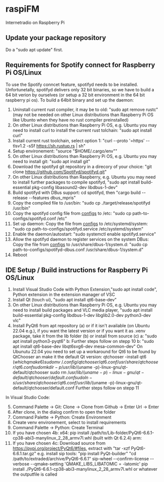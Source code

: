 # raspiFM
Internetradio on Raspberry Pi

## Update your package repository
Do a "sudo apt update" first.

## Requirements for Spotify connect for Raspberry Pi OS/Linux
To use the Spotify conncet feature, spotifyd needs to be installed. Unfortunetally, spotifyd delivers only 32 bit binaries,
so we have to build a 64 bit verion by ourselves (or setup a 32 bit environment in the 64 bit raspberry pi os).
To build a 64bit binary and set up the daemon:
1. Uninstall current rust compiler, it may be to old: "sudo apt remove rustc" (may not be needed on other Linux distributions than Raspberry Pi OS like Ubunto when they have no rust compiler preinstalled)
2. On other Linux distributions than Raspberry Pi OS, e.g. Ubuntu you may need to install curl to install the current rust tolchain: "sudo apt install curl"
3. Install current rust toolchain, select option 1: "curl --proto '=https' --tlsv1.2 -sSf https://sh.rustup.rs | sh"
4. Setup environement: "source "$HOME/.cargo/env""
5. On other Linux distributions than Raspberry Pi OS, e.g. Ubuntu you may need to install git: "sudo apt install git"
4. Download the spotifyd git repository in a direcory of your choice: "git clone https://github.com/Spotifyd/spotifyd.git"
2. On other Linux distributions than Raspberry, e.g. Ubuntu you may need to install further packages to compile spotifyd, "sudo apt install build-essential pkg-config libasound2-dev libdbus-1-dev"
5. Build spotifyd with DBus support: cd spotifyd, then "cargo build --release --features dbus_mpris"
6. Copy the compiled file to /usr/bin: "sudo cp ./target/release/spotifyd /usr/bin"
7. Copy the spotifyd config file from [configs](/configs/spotifyd.conf) to /etc: "sudo cp path-to-configs/spotifyd.conf /etc"
8. Set up daemon: Copy the file from [configs](/configs/spotifyd.service) to /etc/systemd/system: "sudo cp path-to-configs/spotifyd.service /etc/systemd/system"
9. Enable the daemon/autostart: "sudo systemctl enable spotifyd.service"
10. Allow the spotifyd daemon to register services on the system DBus: Copy the file from [configs](/configs/spotifyd-dbus.conf) to /usr/share/dbus-1/system.d: "sudo cp path-to-configs/spotifyd-dbus.conf /usr/share/dbus-1/system.d"
11. Reboot

## IDE Setup / Build instructions for Raspberry Pi OS/Linux
1. Install Visual Studio Code with Python Extension,"sudo apt install code", Python extension in the extension manager of VSC
2. Install Qt (touch ui), "sudo apt install qt6-base-dev"
3. On other Linux distributions than Raspberry Pi OS, e.g. Ubuntu you may need to install build packages and VLC media player, "sudo apt install build-essential pkg-config libdbus-1-dev libglib2.0-dev python3-dev vlc"
4. Install PyQt6 from apt repository (a) or if it isn't available (on Ubuntu 22.04 e.g.), if you want the latest version or if you want it as .venv package, take it from the lib folder (b) or install from source (c)
  a: "sudo apt install python3-pyqt6"
  b: Further steps follow on stepp 10
  b: "sudo apt install qt6-base-dev libqt6svg6-dev mesa-common-dev"
        On Ubunutu 22.04 you need to set up a workaround for Qt6 to be found by QtChooser an make it the default Qt version:
        qtchooser -install qt6 $(which qmake6)
        sudo mv ~/.config/qtchooser/qt6.conf /usr/share/qtchooser/qt6.conf
        sudo mkdir -p /usr/lib/$(uname -p)-linux-gnu/qt-default/qtchooser
        sudo rm /usr/lib/$(uname -p)-linux-gnu/qt-default/qtchooser/default.conf
        sudo ln -s /usr/share/qtchooser/qt6.conf /usr/lib/$(uname -p)-linux-gnu/qt-default/qtchooser/default.conf
     Further steps follow on stepp 11

In Visual Studio Code:

5. Command Palette -> Git: Clone -> Clone from Github -> Enter Url -> Enter
6. After clone, in the dialog confirm to open the folder
7. Command Palette -> Python: Create Environment
8. Create venv environement, select to install requirements
9. Command Palette -> Python: Create Terminal
10. If you have chosen 4b:
  x64: pip install /path/to/Lib-folder/PyQt6-6.6.1-cp38-abi3-manylinux_2_28_armv7l.whl (built with Qt 6.2.4)
  arm:
11. If you have chosen 4c:
  Download source from https://pypi.org/project/PyQt6/#files, extract with "tar -xzf PyQt6-6.6.1.tar.gz" e.g.
  install sip tools: "pip install PyQt-builder"
  "cd /path/to/extraded/archive/PyQt6-6.6.1"
  sip-wheel --confirm-license --verbose --qmake-setting 'QMAKE_LIBS_LIBATOMIC = -latomic'
  pip install ./PyQt6-6.6.1-cp38-abi3-manylinux_2_28_armv7l.whl or whatever the outputfile is called